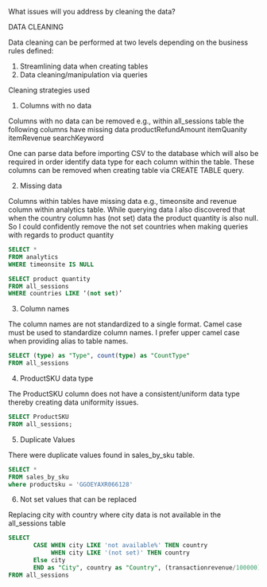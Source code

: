 What issues will you address by cleaning the data?

DATA CLEANING

Data cleaning can be performed at two levels depending on the business rules defined: 
1.	Streamlining data when creating tables 
2.	Data cleaning/manipulation via queries

Cleaning strategies used

1. Columns with no data

Columns with no data can be removed
e.g., within all_sessions table the following columns have missing data
productRefundAmount
itemQuanity
itemRevenue
searchKeyword

One can parse data before importing CSV to the database which will also be required in order identify data type for each column within the table. These columns can be removed when creating table via CREATE TABLE query.

2. Missing data

Columns within tables have missing data e.g., timeonsite and revenue column within analytics table.
While querying data I also discovered that when the country column has (not set) data the product quantity is also null.
So I could confidently remove the not set countries when making queries with regards to product quantity


```sql
SELECT * 
FROM analytics 
WHERE timeonsite IS NULL
```



```sql
SELECT product quantity
FROM all_sessions
WHERE countries LIKE ‘(not set)’
```

3. Column names

The column names are not standardized to a single format. Camel case must be used to standardize column names. I prefer upper camel case when providing alias to table names. 

```sql
SELECT (type) as "Type", count(type) as "CountType"
FROM all_sessions
```

4. ProductSKU data type

The ProductSKU column does not have a consistent/uniform data type thereby creating data uniformity issues. 

```sql
SELECT ProductSKU 
FROM all_sessions;
```

5. Duplicate Values

There were duplicate values found in sales_by_sku table.

```sql
SELECT * 
FROM sales_by_sku
where productsku = 'GGOEYAXR066128'
```

6. Not set values that can be replaced

Replacing city with country where city data is not available in the all_sessions table

```sql
SELECT
       CASE WHEN city LIKE 'not available%' THEN country
            WHEN city LIKE '(not set)' THEN country
       Else city 
       END as "City", country as "Country", (transactionrevenue/100000) as "TransactionRevenue" 
FROM all_sessions
```




